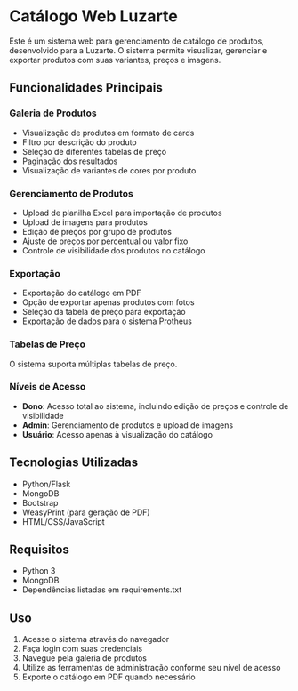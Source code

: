 # Catálogo Web Luzarte

Este é um sistema web para gerenciamento de catálogo de produtos, desenvolvido para a Luzarte. O sistema permite visualizar, gerenciar e exportar produtos com suas variantes, preços e imagens.

## Funcionalidades Principais

### Galeria de Produtos
- Visualização de produtos em formato de cards
- Filtro por descrição do produto
- Seleção de diferentes tabelas de preço
- Paginação dos resultados
- Visualização de variantes de cores por produto

### Gerenciamento de Produtos
- Upload de planilha Excel para importação de produtos
- Upload de imagens para produtos
- Edição de preços por grupo de produtos
- Ajuste de preços por percentual ou valor fixo
- Controle de visibilidade dos produtos no catálogo

### Exportação
- Exportação do catálogo em PDF
- Opção de exportar apenas produtos com fotos
- Seleção da tabela de preço para exportação
- Exportação de dados para o sistema Protheus

### Tabelas de Preço
O sistema suporta múltiplas tabelas de preço.

### Níveis de Acesso
- **Dono**: Acesso total ao sistema, incluindo edição de preços e controle de visibilidade
- **Admin**: Gerenciamento de produtos e upload de imagens
- **Usuário**: Acesso apenas à visualização do catálogo

## Tecnologias Utilizadas
- Python/Flask
- MongoDB
- Bootstrap
- WeasyPrint (para geração de PDF)
- HTML/CSS/JavaScript

## Requisitos
- Python 3
- MongoDB
- Dependências listadas em requirements.txt


## Uso
1. Acesse o sistema através do navegador
2. Faça login com suas credenciais
3. Navegue pela galeria de produtos
4. Utilize as ferramentas de administração conforme seu nível de acesso
5. Exporte o catálogo em PDF quando necessário 